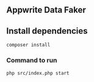 ## Appwrite Data Faker

## Install dependencies

`composer install`

### Command to run

`php src/index.php start`
